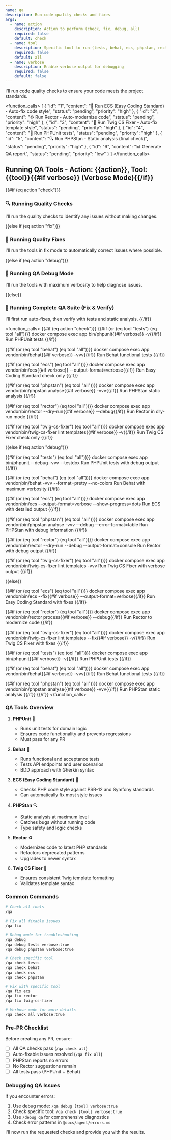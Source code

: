 ```yaml
---
name: qa
description: Run code quality checks and fixes
args:
  - name: action
    description: Action to perform (check, fix, debug, all)
    required: false
    default: check
  - name: tool
    description: Specific tool to run (tests, behat, ecs, phpstan, rector, twig-cs-fixer, all)
    required: false
    default: all
  - name: verbose
    description: Enable verbose output for debugging
    required: false
    default: false
---
```


I'll run code quality checks to ensure your code meets the project standards.

<function_calls>
<invoke name="TodoWrite">
<parameter name="todos">[
  {
    "id": "1",
    "content": "🎨 Run ECS (Easy Coding Standard) - Auto-fix code style",
    "status": "pending",
    "priority": "high"
  },
  {
    "id": "2",
    "content": "♻️ Run Rector - Auto-modernize code",
    "status": "pending",
    "priority": "high"
  },
  {
    "id": "3",
    "content": "📐 Run Twig CS Fixer - Auto-fix template style",
    "status": "pending",
    "priority": "high"
  },
  {
    "id": "4",
    "content": "🧪 Run PHPUnit tests",
    "status": "pending",
    "priority": "high"
  },
  {
    "id": "5",
    "content": "🔍 Run PHPStan - Static analysis (final check)",
    "status": "pending",
    "priority": "high"
  },
  {
    "id": "6",
    "content": "📊 Generate QA report",
    "status": "pending",
    "priority": "low"
  }
]</parameter>
</invoke>
</function_calls>

## Running QA Tools - Action: {{action}}, Tool: {{tool}}{{#if verbose}} (Verbose Mode){{/if}}

{{#if (eq action "check")}}
### 🔍 Running Quality Checks

I'll run the quality checks to identify any issues without making changes.

{{else if (eq action "fix")}}
### 🔧 Running Quality Fixes

I'll run the tools in fix mode to automatically correct issues where possible.

{{else if (eq action "debug")}}
### 🐛 Running QA Debug Mode

I'll run the tools with maximum verbosity to help diagnose issues.

{{else}}
### 🔧 Running Complete QA Suite (Fix & Verify)

I'll first run auto-fixes, then verify with tests and static analysis.
{{/if}}

<function_calls>
{{#if (eq action "check")}}
{{#if (or (eq tool "tests") (eq tool "all"))}}
<invoke name="Bash">
<parameter name="command">docker compose exec app bin/phpunit{{#if verbose}} -v{{/if}}</parameter>
<parameter name="description">Run PHPUnit tests</parameter>
</invoke>
{{/if}}

{{#if (or (eq tool "behat") (eq tool "all"))}}
<invoke name="Bash">
<parameter name="command">docker compose exec app vendor/bin/behat{{#if verbose}} -vvv{{/if}}</parameter>
<parameter name="description">Run Behat functional tests</parameter>
</invoke>
{{/if}}

{{#if (or (eq tool "ecs") (eq tool "all"))}}
<invoke name="Bash">
<parameter name="command">docker compose exec app vendor/bin/ecs{{#if verbose}} --output-format=verbose{{/if}}</parameter>
<parameter name="description">Run Easy Coding Standard check only</parameter>
</invoke>
{{/if}}

{{#if (or (eq tool "phpstan") (eq tool "all"))}}
<invoke name="Bash">
<parameter name="command">docker compose exec app vendor/bin/phpstan analyse{{#if verbose}} -vvv{{/if}}</parameter>
<parameter name="description">Run PHPStan static analysis</parameter>
</invoke>
{{/if}}

{{#if (or (eq tool "rector") (eq tool "all"))}}
<invoke name="Bash">
<parameter name="command">docker compose exec app vendor/bin/rector --dry-run{{#if verbose}} --debug{{/if}}</parameter>
<parameter name="description">Run Rector in dry-run mode</parameter>
</invoke>
{{/if}}

{{#if (or (eq tool "twig-cs-fixer") (eq tool "all"))}}
<invoke name="Bash">
<parameter name="command">docker compose exec app vendor/bin/twig-cs-fixer lint templates{{#if verbose}} -v{{/if}}</parameter>
<parameter name="description">Run Twig CS Fixer check only</parameter>
</invoke>
{{/if}}

{{else if (eq action "debug")}}
<!-- Debug mode: Run with maximum verbosity and additional diagnostics -->
{{#if (or (eq tool "tests") (eq tool "all"))}}
<invoke name="Bash">
<parameter name="command">docker compose exec app bin/phpunit --debug -vvv --testdox</parameter>
<parameter name="description">Run PHPUnit tests with debug output</parameter>
</invoke>
{{/if}}

{{#if (or (eq tool "behat") (eq tool "all"))}}
<invoke name="Bash">
<parameter name="command">docker compose exec app vendor/bin/behat -vvv --format=pretty --no-colors</parameter>
<parameter name="description">Run Behat with maximum verbosity</parameter>
</invoke>
{{/if}}

{{#if (or (eq tool "ecs") (eq tool "all"))}}
<invoke name="Bash">
<parameter name="command">docker compose exec app vendor/bin/ecs --output-format=verbose --show-progress=dots</parameter>
<parameter name="description">Run ECS with detailed output</parameter>
</invoke>
{{/if}}

{{#if (or (eq tool "phpstan") (eq tool "all"))}}
<invoke name="Bash">
<parameter name="command">docker compose exec app vendor/bin/phpstan analyse -vvv --debug --error-format=table</parameter>
<parameter name="description">Run PHPStan with debug information</parameter>
</invoke>
{{/if}}

{{#if (or (eq tool "rector") (eq tool "all"))}}
<invoke name="Bash">
<parameter name="command">docker compose exec app vendor/bin/rector --dry-run --debug --output-format=console</parameter>
<parameter name="description">Run Rector with debug output</parameter>
</invoke>
{{/if}}

{{#if (or (eq tool "twig-cs-fixer") (eq tool "all"))}}
<invoke name="Bash">
<parameter name="command">docker compose exec app vendor/bin/twig-cs-fixer lint templates -vvv</parameter>
<parameter name="description">Run Twig CS Fixer with verbose output</parameter>
</invoke>
{{/if}}

{{else}}
<!-- Default action: Fix first, then verify -->
{{#if (or (eq tool "ecs") (eq tool "all"))}}
<invoke name="Bash">
<parameter name="command">docker compose exec app vendor/bin/ecs --fix{{#if verbose}} --output-format=verbose{{/if}}</parameter>
<parameter name="description">Run Easy Coding Standard with fixes</parameter>
</invoke>
{{/if}}

{{#if (or (eq tool "rector") (eq tool "all"))}}
<invoke name="Bash">
<parameter name="command">docker compose exec app vendor/bin/rector process{{#if verbose}} --debug{{/if}}</parameter>
<parameter name="description">Run Rector to modernize code</parameter>
</invoke>
{{/if}}

{{#if (or (eq tool "twig-cs-fixer") (eq tool "all"))}}
<invoke name="Bash">
<parameter name="command">docker compose exec app vendor/bin/twig-cs-fixer lint templates --fix{{#if verbose}} -v{{/if}}</parameter>
<parameter name="description">Run Twig CS Fixer with fixes</parameter>
</invoke>
{{/if}}

{{#if (or (eq tool "tests") (eq tool "all"))}}
<invoke name="Bash">
<parameter name="command">docker compose exec app bin/phpunit{{#if verbose}} -v{{/if}}</parameter>
<parameter name="description">Run PHPUnit tests</parameter>
</invoke>
{{/if}}

{{#if (or (eq tool "behat") (eq tool "all"))}}
<invoke name="Bash">
<parameter name="command">docker compose exec app vendor/bin/behat{{#if verbose}} -vvv{{/if}}</parameter>
<parameter name="description">Run Behat functional tests</parameter>
</invoke>
{{/if}}

{{#if (or (eq tool "phpstan") (eq tool "all"))}}
<invoke name="Bash">
<parameter name="command">docker compose exec app vendor/bin/phpstan analyse{{#if verbose}} -vvv{{/if}}</parameter>
<parameter name="description">Run PHPStan static analysis</parameter>
</invoke>
{{/if}}
{{/if}}
</function_calls>

### QA Tools Overview

1. **PHPUnit** 🧪
   - Runs unit tests for domain logic
   - Ensures code functionality and prevents regressions
   - Must pass for any PR

2. **Behat** 🥒
   - Runs functional and acceptance tests
   - Tests API endpoints and user scenarios
   - BDD approach with Gherkin syntax

3. **ECS (Easy Coding Standard)** 🎨
   - Checks PHP code style against PSR-12 and Symfony standards
   - Can automatically fix most style issues

4. **PHPStan** 🔍
   - Static analysis at maximum level
   - Catches bugs without running code
   - Type safety and logic checks

5. **Rector** ♻️
   - Modernizes code to latest PHP standards
   - Refactors deprecated patterns
   - Upgrades to newer syntax

6. **Twig CS Fixer** 📐
   - Ensures consistent Twig template formatting
   - Validates template syntax

### Common Commands

```bash
# Check all tools
/qa

# Fix all fixable issues
/qa fix

# Debug mode for troubleshooting
/qa debug
/qa debug tests verbose:true
/qa debug phpstan verbose:true

# Check specific tool
/qa check tests
/qa check behat
/qa check ecs
/qa check phpstan

# Fix with specific tool
/qa fix ecs
/qa fix rector
/qa fix twig-cs-fixer

# Verbose mode for more details
/qa check all verbose:true
```

### Pre-PR Checklist

Before creating any PR, ensure:
- [ ] All QA checks pass (`/qa check all`)
- [ ] Auto-fixable issues resolved (`/qa fix all`)
- [ ] PHPStan reports no errors
- [ ] No Rector suggestions remain
- [ ] All tests pass (PHPUnit + Behat)

### Debugging QA Issues

If you encounter errors:
1. Use debug mode: `/qa debug [tool] verbose:true`
2. Check specific tool: `/qa check [tool] verbose:true`
3. Use `/debug qa` for comprehensive diagnostics
4. Check error patterns in `@docs/agent/errors.md`

I'll now run the requested checks and provide you with the results.